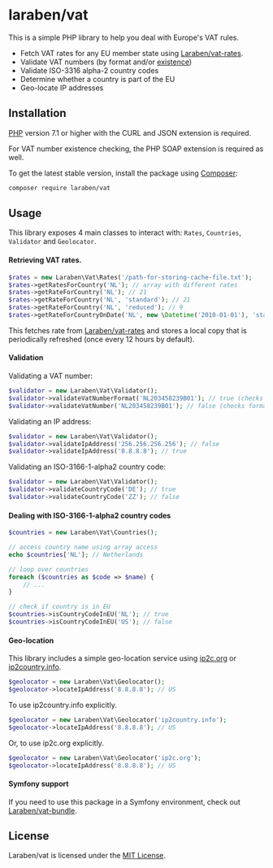 laraben/vat
================


This is a simple PHP library to help you deal with Europe's VAT rules. 

- Fetch VAT rates for any EU member state using [Laraben/vat-rates](https://github.com/Iberico/vat-rates).
- Validate VAT numbers (by format and/or [existence](http://ec.europa.eu/taxation_customs/vies/))
- Validate ISO-3316 alpha-2 country codes
- Determine whether a country is part of the EU
- Geo-locate IP addresses

## Installation

[PHP](https://php.net) version 7.1 or higher with the CURL and JSON extension is required. 

For VAT number existence checking, the PHP SOAP extension is required as well.

To get the latest stable version, install the package using [Composer](https://getcomposer.org):

```bash
composer require laraben/vat
```

## Usage

This library exposes 4 main classes to interact with: `Rates`, `Countries`, `Validator` and `Geolocator`.

#### Retrieving VAT rates.

```php
$rates = new Laraben\Vat\Rates('/path-for-storing-cache-file.txt');
$rates->getRatesForCountry('NL'); // array with different rates
$rates->getRateForCountry('NL'); // 21
$rates->getRateForCountry('NL', 'standard'); // 21
$rates->getRateForCountry('NL', 'reduced'); // 9
$rates->getRateForCountryOnDate('NL', new \Datetime('2010-01-01'), 'standard'); // 19
```

This fetches rate from [Laraben/vat-rates](https://github.com/Laraben/vat-rates) and stores a local copy that is periodically refreshed (once every 12 hours by default).

#### Validation

Validating a VAT number:
```php
$validator = new Laraben\Vat\Validator();
$validator->validateVatNumberFormat('NL203458239B01'); // true (checks format)
$validator->validateVatNumber('NL203458239B01'); // false (checks format + existence)
```

Validating an IP address:
```php
$validator = new Laraben\Vat\Validator();
$validator->validateIpAddress('256.256.256.256'); // false
$validator->validateIpAddress('8.8.8.8'); // true
```

Validating an ISO-3166-1-alpha2 country code:
```php
$validator = new Laraben\Vat\Validator();
$validator->validateCountryCode('DE'); // true
$validator->validateCountryCode('ZZ'); // false
```


#### Dealing with ISO-3166-1-alpha2 country codes

```php
$countries = new Laraben\Vat\Countries();

// access country name using array access
echo $countries['NL']; // Netherlands

// loop over countries
foreach ($countries as $code => $name) {
    // ...
}

// check if country is in EU
$countries->isCountryCodeInEU('NL'); // true
$countries->isCountryCodeInEU('US'); // false
```

#### Geo-location
This library includes a simple geo-location service using [ip2c.org](https://about.ip2c.org/) or [ip2country.info](https://ip2country.info).

```php
$geolocator = new Laraben\Vat\Geolocator();
$geolocator->locateIpAddress('8.8.8.8'); // US
```

To use ip2country.info explicitly.
```php
$geolocator = new Laraben\Vat\Geolocator('ip2country.info');
$geolocator->locateIpAddress('8.8.8.8'); // US
```

Or, to use ip2c.org explicitly.

```php
$geolocator = new Laraben\Vat\Geolocator('ip2c.org');
$geolocator->locateIpAddress('8.8.8.8'); // US
```

#### Symfony support

If you need to use this package in a Symfony environment, check out [Laraben/vat-bundle](https://github.com/Laraben/vat-bundle).

## License

Laraben/vat is licensed under the [MIT License](LICENSE).
